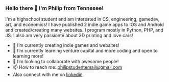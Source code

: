 ### Hello there 👋 I'm Philip from Tennesee!

<!--
**philip-hub/philip-hub** is a ✨ _special_ ✨ repository because its `README.md` (this file) appears on your GitHub profile.

Here are some ideas to get you started:

- 🔭 I’m currently creating games and websites!
- 🌱 I’m currently learning venture capital and more coding!
- 👯 I’m looking to collaborate with awesome people!
- 🤔 I’m looking for help solve hard problems
- 📫 How to reach me: philipstudentemail@gmail.com
-->
I'm a highschool student and am interested in CS, engineering, gamedev, art, and economics!
I have published 2 indie game apps to IOS and Android and created/creating many websites. I program mostly in Python, PHP, and JS. 
I also am very passionte about 3D printing and love cars!

- 🔭 I’m currently creating indie games and websites!
- 🌱 I’m currently learning venture capital and more coding and open to learning more!
- 👯 I’m looking to collaborate with awesome people!
- 📫 How to reach me: philipstudentemail@gmail.com
- Also connect with me on [linkedin](https://www.linkedin.com/in/philip-pounds-4ab746188/)
<!--![alt text](https://raw.githubusercontent.com/philip-hub/philip-hub/main/sleeping.png)
-->
